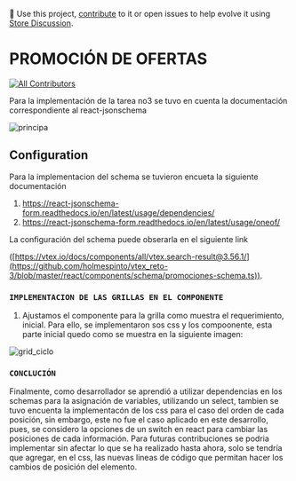 📢 Use this project, [contribute](https://github.com/{OrganizationName}/{AppName}) to it or open issues to help evolve it using [Store Discussion](https://github.com/vtex-apps/store-discussion).

# PROMOCIÓN DE OFERTAS

<!-- DOCS-IGNORE:start -->
<!-- ALL-CONTRIBUTORS-BADGE:START - Do not remove or modify this section -->
[![All Contributors](https://img.shields.io/badge/all_contributors-0-orange.svg?style=flat-square)](#contributors-)
<!-- ALL-CONTRIBUTORS-BADGE:END -->
<!-- DOCS-IGNORE:end -->

Para la implementación de la tarea no3 se tuvo en cuenta la documentación correspondiente al react-jsonschema 

 ![principa](https://user-images.githubusercontent.com/70826804/180468251-b0128df5-c27b-49dd-b635-9962e00dd49c.png)

## Configuration 

Para la implementacion  del schema se tuvieron encueta la siguiente documentación

1. https://react-jsonschema-form.readthedocs.io/en/latest/usage/dependencies/
2. https://react-jsonschema-form.readthedocs.io/en/latest/usage/oneof/

La configuración del schema puede obserarla en el siguiente link

([https://vtex.io/docs/components/all/vtex.search-result@3.56.1/](https://github.com/holmespinto/vtex_reto-3/blob/master/react/components/schema/promociones-schema.ts)). 

### `IMPLEMENTACION DE LAS GRILLAS EN EL COMPONENTE` 

1. Ajustamos el componente para la grilla como muestra el requerimiento, inicial. Para ello, se implementaron sos css y los compoonente, esta parte inicial quedo como se muestra en la siguiente imagen:

![grid_ciclo](https://user-images.githubusercontent.com/70826804/180628322-59c9098b-5349-4aad-b5e8-a1b88912f5ce.png)

### `CONCLUCIÓN`

Finalmente, como desarrollador se aprendió a utilizar dependencias en los schemas para la asignación de variables, utilizando un select, tambien se tuvo encuenta la implementacón de los css para el caso del orden de cada posición, sin embargo, este no fue el caso aplicado en este desarrollo, pues, se considero la opciones de un switch en react para cambiar las posiciones de cada información. Para futuras contribuciones se podria implementar sin afectar lo que se ha realizado hasta ahora, solo se tendría que agregar, en el css, las nuevas lineas de código que permitan hacer los cambios de posición del  elemento.




